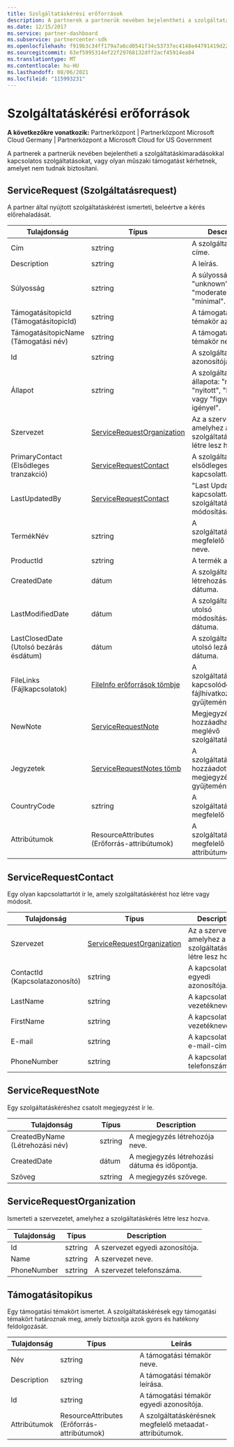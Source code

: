 ```yaml
---
title: Szolgáltatáskérési erőforrások
description: A partnerek a partnerük nevében bejelentheti a szolgáltatáskimaradásokkal kapcsolatos szolgáltatásokat, vagy olyan műszaki támogatást kérhetnek, amelyet nem tudnak biztosítani.
ms.date: 12/15/2017
ms.service: partner-dashboard
ms.subservice: partnercenter-sdk
ms.openlocfilehash: f919b3c34ff179a7a6cd0541f34c53737ec4148e44791419d2252fae64b0658d
ms.sourcegitcommit: 63ef5995314ef22f29768132dff2acf45914ea84
ms.translationtype: MT
ms.contentlocale: hu-HU
ms.lasthandoff: 08/06/2021
ms.locfileid: "115993231"
---
```

# <a name="service-request-resources"></a>Szolgáltatáskérési erőforrások

**A következőkre vonatkozik:** Partnerközpont | Partnerközpont Microsoft Cloud Germany | Partnerközpont a Microsoft Cloud for US Government

A partnerek a partnerük nevében bejelentheti a szolgáltatáskimaradásokkal kapcsolatos szolgáltatásokat, vagy olyan műszaki támogatást kérhetnek, amelyet nem tudnak biztosítani.

## <a name="servicerequest"></a>ServiceRequest (Szolgáltatásrequest)

A partner által nyújtott szolgáltatáskérést ismerteti, beleértve a kérés előrehaladását.

| Tulajdonság         | Típus                                                          | Description                                                                          |
|------------------|---------------------------------------------------------------|--------------------------------------------------------------------------------------|
| Cím            | sztring                                                        | A szolgáltatáskérés címe.                                                           |
| Description      | sztring                                                        | A leírás.                                                                     |
| Súlyosság         | sztring                                                        | A súlyosság: "unknown", "critical", "moderate" vagy "minimal".                       |
| TámogatásitopicId (TámogatásitopicId)   | sztring                                                        | A támogatási témakör azonosítója.                                                         |
| TámogatásitopicName (Támogatási név) | sztring                                                        | A támogatási témakör neve.                                                       |
| Id               | sztring                                                        | A szolgáltatáskérés azonosítója.                                                       |
| Állapot           | sztring                                                        | A szolgáltatáskérés állapota: "nincs", "nyitott", "lezárt" vagy "figyelmet \_ igényel". |
| Szervezet     | [ServiceRequestOrganization](#servicerequestorganization)     | Az a szervezet, amelyhez a szolgáltatáskérés létre lesz hozva.                               |
| PrimaryContact (Elsődleges tranzakció)   | [ServiceRequestContact](#servicerequestcontact)               | A szolgáltatáskérés elsődleges kapcsolattartója.                                              |
| LastUpdatedBy    | [ServiceRequestContact](#servicerequestcontact)               | "Last Updated By" kapcsolattartó a szolgáltatáskérés módosításaiért.                        |
| TermékNév      | sztring                                                        | A szolgáltatáskérésnek megfelelő termék neve.                     |
| ProductId        | sztring                                                        | A termék azonosítója.                                                               |
| CreatedDate      | dátum                                                          | A szolgáltatáskérés létrehozásának dátuma.                                          |
| LastModifiedDate | dátum                                                          | A szolgáltatáskérés utolsó módosításának dátuma.                                 |
| LastClosedDate (Utolsó bezárás ésdátum)   | dátum                                                          | A szolgáltatáskérés utolsó lezárásának dátuma.                                   |
| FileLinks (Fájlkapcsolatok)        | [FileInfo erőforrások tömbje](utility-resources.md#fileinfo) | A szolgáltatáskéréshez kapcsolódó fájlhivatkozások gyűjteménye.                    |
| NewNote          | [ServiceRequestNote](#servicerequestnote)                     | Megjegyzés hozzáadható egy meglévő szolgáltatáskéréshez.                                  |
| Jegyzetek            | [ServiceRequestNotes tömb](#servicerequestnote)           | A szolgáltatáskéréshez hozzáadott megjegyzések gyűjteménye.                                  |
| CountryCode      | sztring                                                        | A szolgáltatáskérésnek megfelelő ország.                                    |
| Attribútumok       | ResourceAttributes (Erőforrás-attribútumok)                                            | A szolgáltatáskérésnek megfelelő metaadat-attribútumok.                        |

## <a name="servicerequestcontact"></a>ServiceRequestContact

Egy olyan kapcsolattartót ír le, amely szolgáltatáskérést hoz létre vagy módosít.

| Tulajdonság     | Típus                                                      | Description                                            |
|--------------|-----------------------------------------------------------|--------------------------------------------------------|
| Szervezet | [ServiceRequestOrganization](#servicerequestorganization) | Az a szervezet, amelyhez a szolgáltatáskérés létre lesz hozva. |
| ContactId (Kapcsolatazonosító)    | sztring                                                    | A kapcsolattartó egyedi azonosítója.                               |
| LastName     | sztring                                                    | A kapcsolattartó vezetékneve.                          |
| FirstName    | sztring                                                    | A kapcsolattartó vezetékneve.                         |
| E-mail        | sztring                                                    | A kapcsolattartó e-mail-címe.                              |
| PhoneNumber  | sztring                                                    | A kapcsolattartó telefonszáma.                       |

## <a name="servicerequestnote"></a>ServiceRequestNote

Egy szolgáltatáskéréshez csatolt megjegyzést ír le.

| Tulajdonság      | Típus   | Description                                  |
|---------------|--------|----------------------------------------------|
| CreatedByName (Létrehozási név) | sztring | A megjegyzés létrehozója neve.         |
| CreatedDate   | dátum   | A megjegyzés létrehozási dátuma és időpontja. |
| Szöveg          | sztring | A megjegyzés szövege.                        |

## <a name="servicerequestorganization"></a>ServiceRequestOrganization

Ismerteti a szervezetet, amelyhez a szolgáltatáskérés létre lesz hozva.

| Tulajdonság    | Típus   | Description                           |
|-------------|--------|---------------------------------------|
| Id          | sztring | A szervezet egyedi azonosítója.    |
| Name        | sztring | A szervezet neve.         |
| PhoneNumber | sztring | A szervezet telefonszáma. |

## <a name="supporttopic"></a>Támogatásitopikus

Egy támogatási témakört ismertet. A szolgáltatáskérések egy támogatási témakört határoznak meg, amely biztosítja azok gyors és hatékony feldolgozását.

| Tulajdonság    | Típus               | Leírás                                                   |
|-------------|--------------------|---------------------------------------------------------------|
| Név        | sztring             | A támogatási témakör neve.                                |
| Description | sztring             | A támogatási témakör leírása.                         |
| Id          | sztring             | A támogatási témakör egyedi azonosítója.                           |
| Attribútumok  | ResourceAttributes (Erőforrás-attribútumok) | A szolgáltatáskérésnek megfelelő metaadat-attribútumok. |


